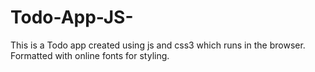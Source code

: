 # Todo-App-JS-

This is a Todo app created using js and css3 which runs in the browser. Formatted with online fonts for styling.
